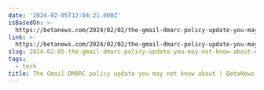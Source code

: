 ```yaml
---
date: '2024-02-05T12:04:21.000Z'
isBasedOn: >-
  https://betanews.com/2024/02/02/the-gmail-dmarc-policy-update-you-may-not-know-about/
link: >-
  https://betanews.com/2024/02/02/the-gmail-dmarc-policy-update-you-may-not-know-about/
slug: 2024-02-05-the-gmail-dmarc-policy-update-you-may-not-know-about-or-betanews
tags:
  - tech
title: The Gmail DMARC policy update you may not know about | BetaNews
---
```


